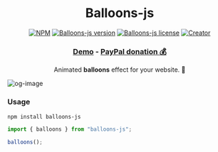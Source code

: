 <h1 align="center">Balloons-js</h1>

<p align="center">
  <a href="https://www.npmjs.com/package/balloons-js"><img src="https://flat.badgen.net/npm/dt/balloons-js" alt="NPM" /></a>
  <a href="https://www.npmjs.com/package/balloons-js"><img src="https://flat.badgen.net/npm/v/balloons-js" alt="Balloons-js version" /></a>
  <a href="https://www.npmjs.com/package/balloons-js"><img src="https://flat.badgen.net/npm/license/balloons-js" alt="Balloons-js license" /></a>
  <a href="https://twitter.com/intent/follow?screen_name=artur_bien"><img src="https://img.shields.io/twitter/follow/artur_bien" alt="Creator" /></a>
</p>
<h3 align="center">
  <a href="https://arturbien.github.io/balloons-js">Demo</a> -
  <a href="https://www.paypal.me/react95">PayPal donation 💰</a>
</h3>
<p align="center">
  Animated <b>balloons</b> effect for your website. 🎈</p>

![og-image](https://github.com/user-attachments/assets/cc104de0-117b-4a27-bf1b-76a7280bf944)

### Usage

```sh
npm install balloons-js
```

```js
import { balloons } from "balloons-js";

balloons();
```
